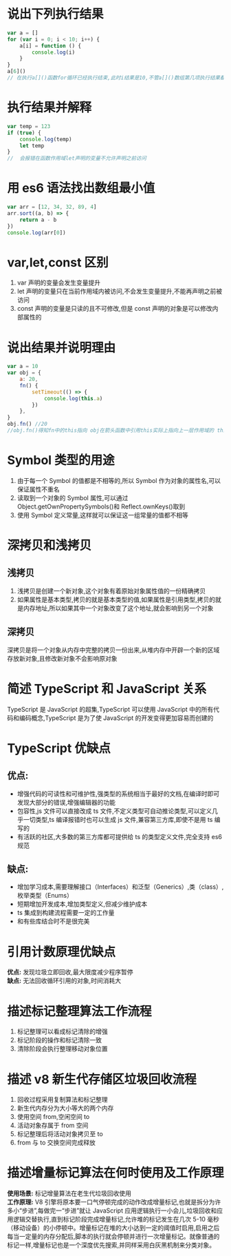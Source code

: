 # 说出下列执行结果

```javascript
var a = []
for (var i = 0; i < 10; i++) {
    a[i] = function () {
        console.log(i)
    }
}
a[6]()
// 在执行a[]()函数for循环已经执行结束,此时i结果是10,不管a[]()数组第几项执行结果都是10
```

# 执行结果并解释

```javascript
var temp = 123
if (true) {
    console.log(temp)
    let temp
}
//  会报错在函数作用域let声明的变量不允许声明之前访问
```

# 用 es6 语法找出数组最小值

```javascript
var arr = [12, 34, 32, 89, 4]
arr.sort((a, b) => {
    return a - b
})
console.log(arr[0])
```

# var,let,const 区别

1. var 声明的变量会发生变量提升</br>
2. let 声明的变量只在当前作用域内被访问,不会发生变量提升,不能再声明之前被访问</br>
3. const 声明的变量是只读的且不可修改,但是 const 声明的对象是可以修改内部属性的

# 说出结果并说明理由

```javascript
var a = 10
var obj = {
    a: 20,
    fn() {
        setTimeout(() => {
            console.log(this.a)
        })
    },
}
obj.fn() //20
//obj.fn()得知fn中的this指向 obj在箭头函数中引用this实际上指向上一层作用域的 this(fn),fn的this指向obj,所以这里的this指向obj
```

# Symbol 类型的用途

1. 由于每一个 Symbol 的值都是不相等的,所以 Symbol 作为对象的属性名,可以保证属性不重名</br>
2. 读取到一个对象的 Symbol 属性,可以通过 Object.getOwnPropertySymbols()和 Reflect.ownKeys()取到</br>
3. 使用 Symbol 定义常量,这样就可以保证这一组常量的值都不相等

# 深拷贝和浅拷贝

## 浅拷贝

1. 浅拷贝是创建一个新对象,这个对象有着原始对象属性值的一份精确拷贝</br>
2. 如果属性是基本类型,拷贝的就是基本类型的值,如果属性是引用类型,拷贝的就是内存地址,所以如果其中一个对象改变了这个地址,就会影响到另一个对象

## 深拷贝

深拷贝是将一个对象从内存中完整的拷贝一份出来,从堆内存中开辟一个新的区域存放新对象,且修改新对象不会影响原对象

# 简述 TypeScript 和 JavaScript 关系

TypeScript 是 JavaScript 的超集,TypeScript 可以使用 JavaScript 中的所有代码和编码概念,TypeScript 是为了使 JavaScript 的开发变得更加容易而创建的

# TypeScript 优缺点

## 优点:

-   增强代码的可读性和可维护性,强类型的系统相当于最好的文档,在编译时即可发现大部分的错误,增强编辑器的功能
-   包容性,js 文件可以直接改成 ts 文件,不定义类型可自动推论类型,可以定义几乎一切类型,ts 编译报错时也可以生成 js 文件,兼容第三方库,即使不是用 ts 编写的
-   有活跃的社区,大多数的第三方库都可提供给 ts 的类型定义文件,完全支持 es6 规范

## 缺点:

-   增加学习成本,需要理解接口（Interfaces）和泛型（Generics）,类（class）,枚举类型（Enums）
-   短期增加开发成本,增加类型定义,但减少维护成本
-   ts 集成到构建流程需要一定的工作量
-   和有些库结合时不是很完美

# 引用计数原理优缺点

**优点:** 发现垃圾立即回收,最大限度减少程序暂停<br/>
**缺点:** 无法回收循环引用的对象,时间消耗大

# 描述标记整理算法工作流程

1. 标记整理可以看成标记清除的增强
2. 标记阶段的操作和标记清除一致
3. 清除阶段会执行整理移动对象位置

# 描述 v8 新生代存储区垃圾回收流程

1. 回收过程采用复制算法和标记整理
2. 新生代内存分为大小等大的两个内存
3. 使用空间 from,空闲空间 to
4. 活动对象存属于 from 空间
5. 标记整理后将活动对象拷贝至 to
6. from 与 to 交换空间完成释放

# 描述增量标记算法在何时使用及工作原理

**使用场景:** 标记增量算法在老生代垃圾回收使用<br/>
**工作原理:** V8 引擎将原本要一口气停顿完成的动作改成增量标记,也就是拆分为许多小“步进”,每做完一“步进”就让 JavaScript 应用逻辑执行一小会儿,垃圾回收和应用逻辑交替执行,直到标记阶段完成增量标记,允许堆的标记发生在几次 5-10 毫秒（移动设备）的小停顿中。增量标记在堆的大小达到一定的阈值时启用,启用之后每当一定量的内存分配后,脚本的执行就会停顿并进行一次增量标记。就像普通的标记一样,增量标记也是一个深度优先搜索,并同样采用白灰黑机制来分类对象。
